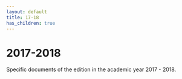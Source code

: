 ```yaml
---
layout: default
title: 17-18
has_children: true
---
```


# 2017-2018

Specific documents of the edition in the academic year 2017 - 2018.
